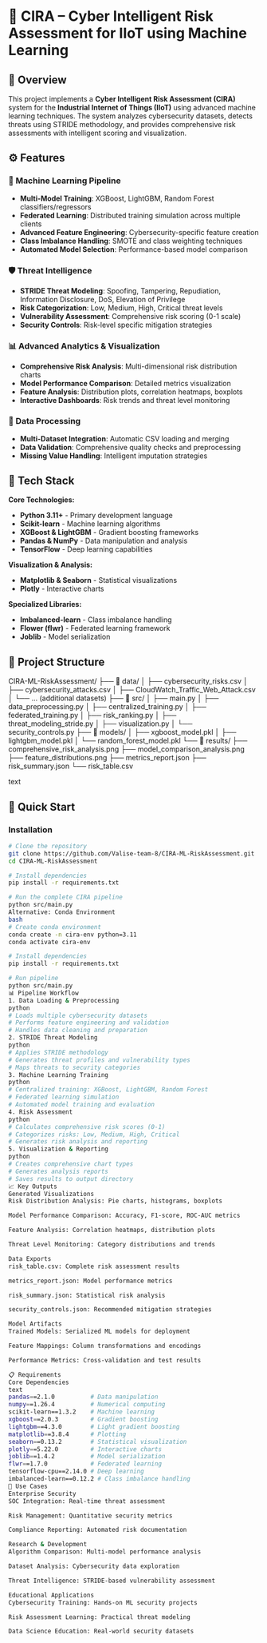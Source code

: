 
# 🔐 CIRA – Cyber Intelligent Risk Assessment for IIoT using Machine Learning

## 📘 Overview

This project implements a **Cyber Intelligent Risk Assessment (CIRA)** system for the **Industrial Internet of Things (IIoT)** using advanced machine learning techniques. The system analyzes cybersecurity datasets, detects threats using STRIDE methodology, and provides comprehensive risk assessments with intelligent scoring and visualization.

## ⚙️ Features

### 🤖 Machine Learning Pipeline
- **Multi-Model Training**: XGBoost, LightGBM, Random Forest classifiers/regressors
- **Federated Learning**: Distributed training simulation across multiple clients
- **Advanced Feature Engineering**: Cybersecurity-specific feature creation
- **Class Imbalance Handling**: SMOTE and class weighting techniques
- **Automated Model Selection**: Performance-based model comparison

### 🛡️ Threat Intelligence
- **STRIDE Threat Modeling**: Spoofing, Tampering, Repudiation, Information Disclosure, DoS, Elevation of Privilege
- **Risk Categorization**: Low, Medium, High, Critical threat levels
- **Vulnerability Assessment**: Comprehensive risk scoring (0-1 scale)
- **Security Controls**: Risk-level specific mitigation strategies

### 📊 Advanced Analytics & Visualization
- **Comprehensive Risk Analysis**: Multi-dimensional risk distribution charts
- **Model Performance Comparison**: Detailed metrics visualization
- **Feature Analysis**: Distribution plots, correlation heatmaps, boxplots
- **Interactive Dashboards**: Risk trends and threat level monitoring

### 🔧 Data Processing
- **Multi-Dataset Integration**: Automatic CSV loading and merging
- **Data Validation**: Comprehensive quality checks and preprocessing
- **Missing Value Handling**: Intelligent imputation strategies

## 🧠 Tech Stack

**Core Technologies:**
- **Python 3.11+** - Primary development language
- **Scikit-learn** - Machine learning algorithms
- **XGBoost & LightGBM** - Gradient boosting frameworks
- **Pandas & NumPy** - Data manipulation and analysis
- **TensorFlow** - Deep learning capabilities

**Visualization & Analysis:**
- **Matplotlib & Seaborn** - Statistical visualizations
- **Plotly** - Interactive charts

**Specialized Libraries:**
- **Imbalanced-learn** - Class imbalance handling
- **Flower (flwr)** - Federated learning framework
- **Joblib** - Model serialization

## 📁 Project Structure
CIRA-ML-RiskAssessment/
├── 📂 data/
│ ├── cybersecurity_risks.csv
│ ├── cybersecurity_attacks.csv
│ ├── CloudWatch_Traffic_Web_Attack.csv
│ └── ... (additional datasets)
├── 📂 src/
│ ├── main.py
│ ├── data_preprocessing.py
│ ├── centralized_training.py
│ ├── federated_training.py
│ ├── risk_ranking.py
│ ├── threat_modeling_stride.py
│ ├── visualization.py
│ └── security_controls.py
├── 📂 models/
│ ├── xgboost_model.pkl
│ ├── lightgbm_model.pkl
│ └── random_forest_model.pkl
└── 📂 results/
├── comprehensive_risk_analysis.png
├── model_comparison_analysis.png
├── feature_distributions.png
├── metrics_report.json
├── risk_summary.json
└── risk_table.csv

text

## 🚀 Quick Start

### Installation

```bash
# Clone the repository
git clone https://github.com/Valise-team-8/CIRA-ML-RiskAssessment.git
cd CIRA-ML-RiskAssessment

# Install dependencies
pip install -r requirements.txt

# Run the complete CIRA pipeline
python src/main.py
Alternative: Conda Environment
bash
# Create conda environment
conda create -n cira-env python=3.11
conda activate cira-env

# Install dependencies
pip install -r requirements.txt

# Run pipeline
python src/main.py
📊 Pipeline Workflow
1. Data Loading & Preprocessing
python
# Loads multiple cybersecurity datasets
# Performs feature engineering and validation
# Handles data cleaning and preparation
2. STRIDE Threat Modeling
python
# Applies STRIDE methodology
# Generates threat profiles and vulnerability types
# Maps threats to security categories
3. Machine Learning Training
python
# Centralized training: XGBoost, LightGBM, Random Forest
# Federated learning simulation
# Automated model training and evaluation
4. Risk Assessment
python
# Calculates comprehensive risk scores (0-1)
# Categorizes risks: Low, Medium, High, Critical
# Generates risk analysis and reporting
5. Visualization & Reporting
python
# Creates comprehensive chart types
# Generates analysis reports
# Saves results to output directory
📈 Key Outputs
Generated Visualizations
Risk Distribution Analysis: Pie charts, histograms, boxplots

Model Performance Comparison: Accuracy, F1-score, ROC-AUC metrics

Feature Analysis: Correlation heatmaps, distribution plots

Threat Level Monitoring: Category distributions and trends

Data Exports
risk_table.csv: Complete risk assessment results

metrics_report.json: Model performance metrics

risk_summary.json: Statistical risk analysis

security_controls.json: Recommended mitigation strategies

Model Artifacts
Trained Models: Serialized ML models for deployment

Feature Mappings: Column transformations and encodings

Performance Metrics: Cross-validation and test results

📋 Requirements
Core Dependencies
text
pandas==2.1.0          # Data manipulation
numpy==1.26.4          # Numerical computing
scikit-learn==1.3.2    # Machine learning
xgboost==2.0.3         # Gradient boosting
lightgbm==4.3.0        # Light gradient boosting
matplotlib==3.8.4      # Plotting
seaborn==0.13.2        # Statistical visualization
plotly==5.22.0         # Interactive charts
joblib==1.4.2          # Model serialization
flwr==1.7.0            # Federated learning
tensorflow-cpu==2.14.0 # Deep learning
imbalanced-learn==0.12.2 # Class imbalance handling
🎯 Use Cases
Enterprise Security
SOC Integration: Real-time threat assessment

Risk Management: Quantitative security metrics

Compliance Reporting: Automated risk documentation

Research & Development
Algorithm Comparison: Multi-model performance analysis

Dataset Analysis: Cybersecurity data exploration

Threat Intelligence: STRIDE-based vulnerability assessment

Educational Applications
Cybersecurity Training: Hands-on ML security projects

Risk Assessment Learning: Practical threat modeling

Data Science Education: Real-world security datasets